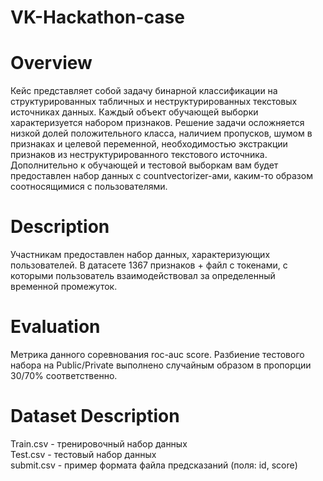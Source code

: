 # VK-Hackathon-case

# Overview
Кейс представляет собой задачу бинарной классификации на структурированных табличных и неструктурированных текстовых источниках данных. Каждый объект обучающей выборки характеризуется набором признаков.
Решение задачи осложняется низкой долей положительного класса, наличием пропусков, шумом в признаках и целевой переменной, необходимостью экстракции признаков из неструктурированного текстового источника.
Дополнительно к обучающей и тестовой выборкам вам будет предоставлен набор данных с countvectorizer-ами, каким-то образом соотносящимися с пользователями.

# Description
Участникам предоставлен набор данных, характеризующих пользователей. В датасете 1367 признаков + файл с токенами, с которыми пользователь взаимодействовал за определенный временной промежуток.

# Evaluation
Метрика данного соревнования roc-auc score. Разбиение тестового набора на Public/Private выполнено случайным образом в пропорции 30/70% соответственно.

# Dataset Description
Train.csv - тренировочный набор данных <br />
Test.csv - тестовый набор данных <br />
submit.csv - пример формата файла предсказаний (поля: id, score)
